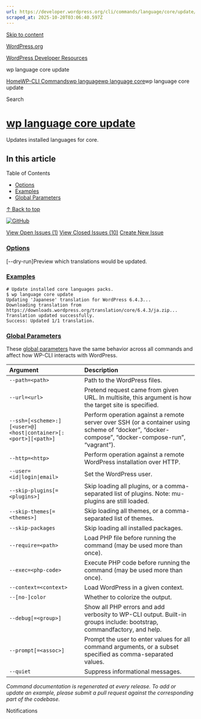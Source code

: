 ```yaml
---
url: https://developer.wordpress.org/cli/commands/language/core/update/
scraped_at: 2025-10-20T03:06:40.597Z
---
```


[Skip to content](https://developer.wordpress.org/cli/commands/language/core/update/#wp--skip-link--target)

[WordPress.org](https://wordpress.org/)

[WordPress Developer Resources](https://developer.wordpress.org/)

wp language core update


[Home](https://developer.wordpress.org/)[WP-CLI Commands](https://developer.wordpress.org/cli/commands/)[wp language](https://developer.wordpress.org/cli/commands/language/)[wp language core](https://developer.wordpress.org/cli/commands/language/core/)wp language core update

Search

# [wp language core update](https://developer.wordpress.org/cli/commands/language/core/update/)

Updates installed languages for core.

## In this article

Table of Contents

- [Options](https://developer.wordpress.org/cli/commands/language/core/update/#options)
- [Examples](https://developer.wordpress.org/cli/commands/language/core/update/#examples)
- [Global Parameters](https://developer.wordpress.org/cli/commands/language/core/update/#global-parameters)

[↑ Back to top](https://developer.wordpress.org/cli/commands/language/core/update/#wp--skip-link--target)

[![GitHub](https://make.wordpress.org/cli/wp-content/plugins/wporg-cli/assets/images/github-mark.svg)](https://github.com/wp-cli/language-command)

[View Open Issues (1)](https://github.com/login?return_to=%2Fissues%3Fq%3Dlabel%3Acommand%3Alanguage-core-update+sort%3Aupdated-desc+org%3Awp-cli+is%3Aopen) [View Closed Issues (10)](https://github.com/login?return_to=%2Fissues%3Fq%3Dlabel%3Acommand%3Alanguage-core-update+sort%3Aupdated-desc+org%3Awp-cli+is%3Aclosed) [Create New Issue](https://github.com/wp-cli/language-command/issues/new)

### [Options](https://developer.wordpress.org/cli/commands/language/core/update/\#options)

\[--dry-run\]Preview which translations would be updated.

### [Examples](https://developer.wordpress.org/cli/commands/language/core/update/\#examples)

```
# Update installed core languages packs.
$ wp language core update
Updating 'Japanese' translation for WordPress 6.4.3...
Downloading translation from https://downloads.wordpress.org/translation/core/6.4.3/ja.zip...
Translation updated successfully.
Success: Updated 1/1 translation.

```

### [Global Parameters](https://developer.wordpress.org/cli/commands/language/core/update/\#global-parameters)

These [global parameters](https://make.wordpress.org/cli/handbook/config/) have the same behavior across all commands and affect how WP-CLI interacts with WordPress.

| **Argument** | **Description** |
| :-- | :-- |
| `--path=<path>` | Path to the WordPress files. |
| `--url=<url>` | Pretend request came from given URL. In multisite, this argument is how the target site is specified. |
| `--ssh=[<scheme>:][<user>@]<host\|container>[:<port>][<path>]` | Perform operation against a remote server over SSH (or a container using scheme of “docker”, “docker-compose”, “docker-compose-run”, “vagrant”). |
| `--http=<http>` | Perform operation against a remote WordPress installation over HTTP. |
| `--user=<id\|login\|email>` | Set the WordPress user. |
| `--skip-plugins[=<plugins>]` | Skip loading all plugins, or a comma-separated list of plugins. Note: mu-plugins are still loaded. |
| `--skip-themes[=<themes>]` | Skip loading all themes, or a comma-separated list of themes. |
| `--skip-packages` | Skip loading all installed packages. |
| `--require=<path>` | Load PHP file before running the command (may be used more than once). |
| `--exec=<php-code>` | Execute PHP code before running the command (may be used more than once). |
| `--context=<context>` | Load WordPress in a given context. |
| `--[no-]color` | Whether to colorize the output. |
| `--debug[=<group>]` | Show all PHP errors and add verbosity to WP-CLI output. Built-in groups include: bootstrap, commandfactory, and help. |
| `--prompt[=<assoc>]` | Prompt the user to enter values for all command arguments, or a subset specified as comma-separated values. |
| `--quiet` | Suppress informational messages. |

_Command documentation is regenerated at every release. To add or update an example, please submit a pull request against the corresponding part of the codebase._

Notifications